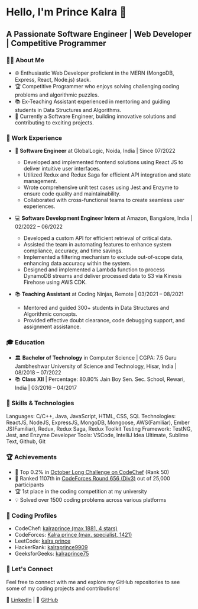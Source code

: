 # Hello, I'm Prince Kalra 👋

## A Passionate Software Engineer | Web Developer | Competitive Programmer

### 🧑‍💻 About Me

- 🌐 Enthusiastic Web Developer proficient in the MERN (MongoDB, Express, React, Node.js) stack.
- 🏆 Competitive Programmer who enjoys solving challenging coding problems and algorithmic puzzles.
- 📚 Ex-Teaching Assistant experienced in mentoring and guiding students in Data Structures and Algorithms.
- 💼 Currently a Software Engineer, building innovative solutions and contributing to exciting projects.

### 🏢 Work Experience

- 💼 **Software Engineer** at GlobalLogic, Noida, India | Since 07/2022
  - Developed and implemented frontend solutions using React JS to deliver intuitive user interfaces.
  - Utilized Redux and Redux Saga for efficient API integration and state management.
  - Wrote comprehensive unit test cases using Jest and Enzyme to ensure code quality and maintainability.
  - Collaborated with cross-functional teams to create seamless user experiences.

- 💻 **Software Development Engineer Intern** at Amazon, Bangalore, India | 02/2022 – 06/2022
  - Developed a custom API for efficient retrieval of critical data.
  - Assisted the team in automating features to enhance system compliance, accuracy, and time savings.
  - Implemented a filtering mechanism to exclude out-of-scope data, enhancing data accuracy within the system.
  - Designed and implemented a Lambda function to process DynamoDB streams and deliver processed data to S3 via Kinesis Firehose using AWS CDK.

- 📚 **Teaching Assistant** at Coding Ninjas, Remote | 03/2021 – 08/2021
  - Mentored and guided 300+ students in Data Structures and Algorithmic concepts.
  - Provided effective doubt clearance, code debugging support, and assignment assistance.

### 🎓 Education

- 🏛️ **Bachelor of Technology** in Computer Science | CGPA: 7.5
  Guru Jambheshwar University of Science and Technology, Hisar, India | 08/2018 – 07/2022
- 📚 **Class XII** | Percentage: 80.80%
  Jain Boy Sen. Sec. School, Rewari, India | 03/2016 – 04/2017

### 🔧 Skills & Technologies

Languages: C/C++, Java, JavaScript, HTML, CSS, SQL
Technologies: ReactJS, NodeJS, ExpressJS, MongoDB, Mongoose, AWS(Familiar), Ember JS(Familiar), Redux, Redux Saga, Redux Toolkit
Testing Framework: TestNG, Jest, and Enzyme
Developer Tools: VSCode, IntelliJ Idea Ultimate, Sublime Text, Github, Git

### 🏆 Achievements

- 🏅 Top 0.2% in [October Long Challenge on CodeChef](https://www.codechef.com/users/kalraprince) (Rank 50)
- 🥇 Ranked 1107th in [CodeForces Round 656 (Div3)](https://codeforces.com/profile/Kalra_prince) out of 25,000 participants
- 🏆 1st place in the coding competition at my university
- 💡 Solved over 1500 coding problems across various platforms

### 🚀 Coding Profiles

- CodeChef: [kalraprince (max 1881, 4 stars)](https://www.codechef.com/users/kalraprince)
- CodeForces: [Kalra prince (max. specialist, 1421)](https://codeforces.com/profile/Kalra_prince)
- LeetCode: [kalra prince](https://leetcode.com/kalra_prince/)
- HackerRank: [kalraprince9909](https://www.hackerrank.com/kalraprince9909?hr_r=1)
- GeeksforGeeks: [kalraprince75](https://auth.geeksforgeeks.org/user/kalraprince75/?utm_source=geeksforgeeks&utm_medium=my_profile&utm_campaign=auth_user)

### 💬 Let's Connect

Feel free to connect with me and explore my GitHub repositories to see some of my coding projects and contributions!

🔗 [LinkedIn](https://www.linkedin.com/in/prince-kalra-a3923a18b/) | 🐙 [GitHub](https://github.com/princekalra)
